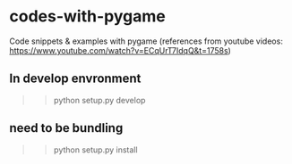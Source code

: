 # codes-with-pygame
Code snippets &amp; examples with pygame (references from youtube videos: https://www.youtube.com/watch?v=ECqUrT7IdqQ&t=1758s)

## In develop envronment
>> python setup.py develop

## need to be bundling
>> python setup.py install
